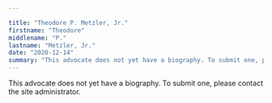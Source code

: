 ```yaml
---

title: "Theodore P. Metzler, Jr."
firstname: "Theodore"
middlename: "P."
lastname: "Metzler, Jr."
date: "2020-12-14"
summary: "This advocate does not yet have a biography. To submit one, please contact the site administrator."
---
```

This advocate does not yet have a biography. To submit one, please contact the site administrator.

